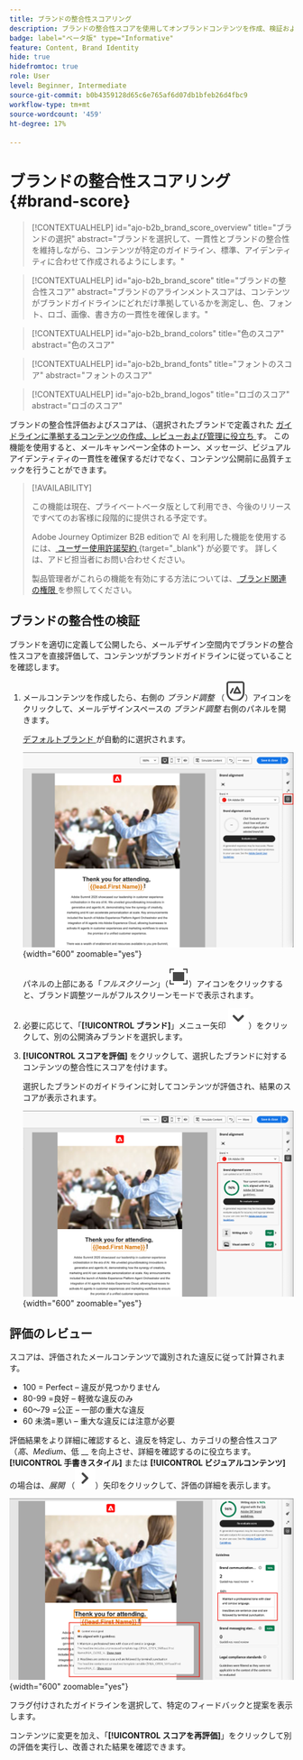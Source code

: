 ```yaml
---
title: ブランドの整合性スコアリング
description: ブランドの整合性スコアを使用してオンブランドコンテンツを作成、検証および管理する方法について説明します。
badge: label="ベータ版" type="Informative"
feature: Content, Brand Identity
hide: true
hidefromtoc: true
role: User
level: Beginner, Intermediate
source-git-commit: b0b4359128d65c6e765af6d07db1bfeb26d4fbc9
workflow-type: tm+mt
source-wordcount: '459'
ht-degree: 17%

---
```


# ブランドの整合性スコアリング {#brand-score}

>[!CONTEXTUALHELP]
>id="ajo-b2b_brand_score_overview"
>title="ブランドの選択"
>abstract="ブランドを選択して、一貫性とブランドの整合性を維持しながら、コンテンツが特定のガイドライン、標準、アイデンティティに合わせて作成されるようにします。"

>[!CONTEXTUALHELP]
>id="ajo-b2b_brand_score"
>title="ブランドの整合性スコア"
>abstract="ブランドのアラインメントスコアは、コンテンツがブランドガイドラインにどれだけ準拠しているかを測定し、色、フォント、ロゴ、画像、書き方の一貫性を確保します。"

>[!CONTEXTUALHELP]
>id="ajo-b2b_brand_colors"
>title="色のスコア"
>abstract="色のスコア"

>[!CONTEXTUALHELP]
>id="ajo-b2b_brand_fonts"
>title="フォントのスコア"
>abstract="フォントのスコア"

>[!CONTEXTUALHELP]
>id="ajo-b2b_brand_logos"
>title="ロゴのスコア"
>abstract="ロゴのスコア"

ブランドの整合性評価およびスコアは、（選択されたブランドで定義された [ ガイドラインに準拠するコンテンツの作成、レビューおよび管理に役立ち ](./brands-manage-create.md#brand-definitions) す。 この機能を使用すると、メールキャンペーン全体のトーン、メッセージ、ビジュアルアイデンティティの一貫性を確保するだけでなく、コンテンツ公開前に品質チェックを行うことができます。

>[!AVAILABILITY]
>
>この機能は現在、プライベートベータ版として利用でき、今後のリリースですべてのお客様に段階的に提供される予定です。
>
>Adobe Journey Optimizer B2B editionで AI を利用した機能を使用するには、[ ユーザー使用許諾契約 ](https://www.adobe.com/legal/licenses-terms/adobe-dx-gen-ai-user-guidelines.html){target="_blank"} が必要です。 詳しくは、アドビ担当者にお問い合わせください。
>
>製品管理者がこれらの機能を有効にする方法については、[ ブランド関連の権限 ](./brands-overview.md#brand-related-permissions) を参照してください。

## ブランドの整合性の検証

ブランドを適切に定義して公開したら、メールデザイン空間内でブランドの整合性スコアを直接評価して、コンテンツがブランドガイドラインに従っていることを確認します。

1. メールコンテンツを作成したら、右側の _ブランド調整_ （![ ブランド調整アイコン ](../assets/do-not-localize/icon-brand-compliance.svg)）アイコンをクリックして、メールデザインスペースの _ブランド調整_ 右側のパネルを開きます。

   [ デフォルトブランド ](./brands-manage-create.md#default-brand) が自動的に選択されます。

   ![ ブランド調整ツールへのアクセス ](./assets/brands-alignment-sidebar.png){width="600" zoomable="yes"}

   パネルの上部にある「_フルスクリーン_」（![ フルスクリーンアイコン ](../assets/do-not-localize/icon-full-screen.svg)）アイコンをクリックすると、ブランド調整ツールがフルスクリーンモードで表示されます。

1. 必要に応じて、「**[!UICONTROL ブランド]**」メニュー矢印 ![ 下矢印 ](../assets/do-not-localize/icon-down-menu.svg)）をクリックして、別の公開済みブランドを選択します。

1. **[!UICONTROL スコアを評価]** をクリックして、選択したブランドに対するコンテンツの整合性にスコアを付けます。

   選択したブランドのガイドラインに対してコンテンツが評価され、結果のスコアが表示されます。

   ![ ブランドの整合性の評価スコア ](./assets/brands-alignment-evaluation.png){width="600" zoomable="yes"}

## 評価のレビュー

スコアは、評価されたメールコンテンツで識別された違反に従って計算されます。

* 100 = Perfect – 違反が見つかりません
* 80-99 =良好 – 軽微な違反のみ
* 60～79 =公正 – 一部の重大な違反
* 60 未満=悪い – 重大な違反には注意が必要

評価結果をより詳細に確認すると、違反を特定し、カテゴリの整合性スコア（_高_、_Medium_、低 __ を向上させ、詳細を確認するのに役立ちます。 **[!UICONTROL 手書きスタイル]** または **[!UICONTROL ビジュアルコンテンツ]** の場合は、_展開_ （![ 展開矢印 ](../assets/do-not-localize/icon-expand-right.svg)）矢印をクリックして、評価の詳細を表示します。

![ ブランド整合性評価の詳細 ](./assets/brands-alignment-evaluation-details.png){width="600" zoomable="yes"}

フラグ付けされたガイドラインを選択して、特定のフィードバックと提案を表示します。

コンテンツに変更を加え、「**[!UICONTROL スコアを再評価]**」をクリックして別の評価を実行し、改善された結果を確認できます。

